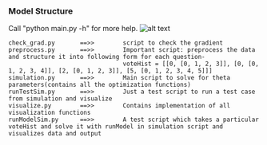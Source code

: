 ### Model Structure
Call "python main.py -h" for more help.
![alt text](https://github.com/arjunjauhari/meng-project/blob/master/documentation/dotGraph/fileTreedetail.png "ModelStructure")

    check_grad.py       ==>>        script to check the gradient
    preprocess.py       ==>>        Important script: preprocess the data and structure it into following form for each question-
                                    voteHist = [[0, [0, 1, 2, 3]], [0, [0, 1, 2, 3, 4]], [2, [0, 1, 2, 3]], [5, [0, 1, 2, 3, 4, 5]]]
    simulation.py       ==>>        Main script to solve for theta parameters(contains all the optimization functions)
    runTestSim.py       ==>>        Just a test script to run a test case from simulation and visualize
    visualize.py        ==>>        Contains implementation of all visualization functions
    runModelSim.py      ==>>        A test script which takes a particular voteHist and solve it with runModel in simulation script and visualizes data and output
